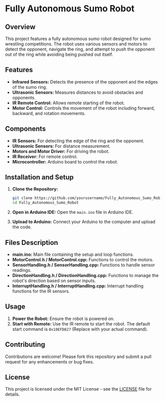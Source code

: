 # Fully Autonomous Sumo Robot

## Overview
This project features a fully autonomous sumo robot designed for sumo wrestling competitions. The robot uses various sensors and motors to detect the opponent, navigate the ring, and attempt to push the opponent out of the ring while avoiding being pushed out itself.

## Features
- **Infrared Sensors:** Detects the presence of the opponent and the edges of the sumo ring.
- **Ultrasonic Sensors:** Measures distances to avoid obstacles and opponents.
- **IR Remote Control:** Allows remote starting of the robot.
- **Motor Control:** Controls the movement of the robot including forward, backward, and rotation movements.

## Components
- **IR Sensors:** For detecting the edge of the ring and the opponent.
- **Ultrasonic Sensors:** For distance measurement.
- **Motors and Motor Driver:** For driving the robot.
- **IR Receiver:** For remote control.
- **Microcontroller:** Arduino board to control the robot.

## Installation and Setup
1. **Clone the Repository:**
   ```sh
   git clone https://github.com/yourusername/Fully_Autonomous_Sumo_Robot.git
   cd Fully_Autonomous_Sumo_Robot
   ```
2. **Open in Arduino IDE:**
   Open the `main.ino` file in Arduino IDE.

3. **Upload to Arduino:**
   Connect your Arduino to the computer and upload the code.

## Files Description
- **main.ino:** Main file containing the setup and loop functions.
- **MotorControl.h / MotorControl.cpp:** Functions to control the motors.
- **SensorHandling.h / SensorHandling.cpp:** Functions to handle sensor readings.
- **DirectionHandling.h / DirectionHandling.cpp:** Functions to manage the robot's direction based on sensor inputs.
- **InterruptHandling.h / InterruptHandling.cpp:** Interrupt handling functions for the IR sensors.

## Usage
1. **Power the Robot:**
   Ensure the robot is powered on.
2. **Start with Remote:**
   Use the IR remote to start the robot. The default start command is `0x10EFD827` (Replace with your actual command).

## Contributing
Contributions are welcome! Please fork this repository and submit a pull request for any enhancements or bug fixes.

## License
This project is licensed under the MIT License - see the [LICENSE](LICENSE) file for details.
